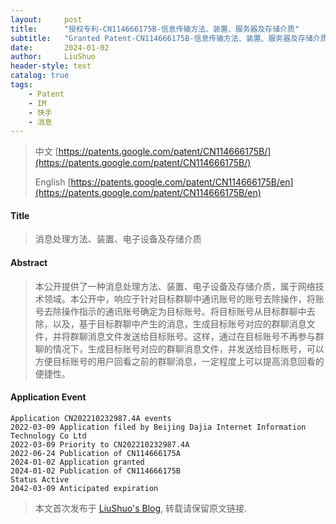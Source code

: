 ```yaml
---
layout:     post
title:      "授权专利-CN114666175B-信息传输方法、装置、服务器及存储介质"
subtitle:   "Granted Patent-CN114666175B-信息传输方法、装置、服务器及存储介质"
date:       2024-01-02
author:     LiuShuo
header-style: text
catalog: true
tags:
    - Patent
    - IM
    - 快手
    - 消息
---
```

> 中文 [https://patents.google.com/patent/CN114666175B/](https://patents.google.com/patent/CN114666175B/)
>
> English [https://patents.google.com/patent/CN114666175B/en](https://patents.google.com/patent/CN114666175B/en)

#### Title
> 消息处理方法、装置、电子设备及存储介质












#### Abstract
> 本公开提供了一种消息处理方法、装置、电子设备及存储介质，属于网络技术领域。本公开中，响应于针对目标群聊中通讯账号的账号去除操作，将账号去除操作指示的通讯账号确定为目标账号。将目标账号从目标群聊中去除，以及，基于目标群聊中产生的消息，生成目标账号对应的群聊消息文件，并将群聊消息文件发送给目标账号。这样，通过在目标账号不再参与群聊的情况下，生成目标账号对应的群聊消息文件，并发送给目标账号，可以方便目标账号的用户回看之前的群聊消息，一定程度上可以提高消息回看的便捷性。










#### Application Event
```
Application CN202210232987.4A events 
2022-03-09 Application filed by Beijing Dajia Internet Information Technology Co Ltd
2022-03-09 Priority to CN202210232987.4A
2022-06-24 Publication of CN114666175A
2024-01-02 Application granted
2024-01-02 Publication of CN114666175B
Status Active
2042-03-09 Anticipated expiration
```
> 本文首次发布于 [LiuShuo's Blog](https://liushuo.me), 
转载请保留原文链接.
